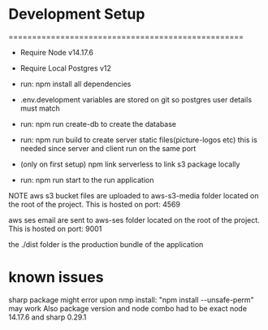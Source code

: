 # Development Setup
==================================================
* Require Node v14.17.6

* Require Local Postgres v12

* run: npm install all dependencies

* .env.development variables are stored on git so postgres user details must match

* run: npm run create-db to create the database

* run: npm run build to create server static files(picture-logos etc) this is needed since server and client run on  the same port

* (only on first setup) npm link serverless to link s3 package locally

* run: npm run start  to the run application

NOTE
aws s3 bucket files are uploaded to aws-s3-media folder located on the root of the project. This is hosted on port: 4569

aws ses email are sent to aws-ses folder located on the root of the project. This is hosted on port: 9001

the ./dist folder is the production bundle of the application

# known issues
sharp package might error upon nmp install:  "npm install --unsafe-perm" may work
Also package version and node combo had to be exact node 14.17.6 and sharp 0.29.1

